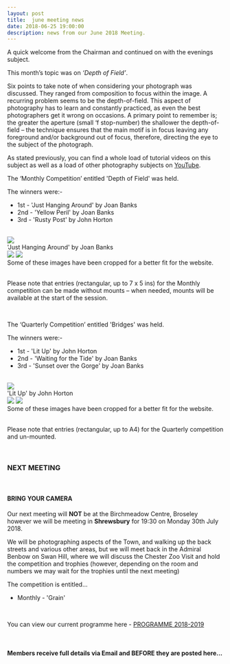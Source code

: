 ```yaml
---
layout: post
title:  june meeting news
date: 2018-06-25 19:00:00
description: news from our June 2018 Meeting.
---
```


A quick welcome from the Chairman and continued on with the evenings subject.

This month’s topic was on <i>‘Depth of Field’</i>.

Six points to take note of when considering your photograph was discussed. They ranged from composition to focus within the image. A recurring problem seems to be the depth-of-field. This aspect of photography has to learn and constantly practiced, as even the best photographers get it wrong on occasions. A primary point to remember is; the greater the aperture (small ‘f stop-number) the shallower the depth-of-field – the technique ensures that the main motif is in focus leaving any foreground and/or background out of focus, therefore, directing the eye to the subject of the photograph.


As stated previously, you can find a whole load of tutorial videos on this subject as well as a load of other photography subjects on <a href="https://www.youtube.com/">YouTube</a>.

The ‘Monthly Competition’ entitled 'Depth of Field' was held.

The winners were:-

<ul>
	<li>1st - 'Just Hanging Around' by Joan Banks</li>
	<li>2nd - 'Yellow Peril' by Joan Banks</li>
	<li>3rd - 'Rusty Post' by John Horton</li>
</ul>

<br>

<div class="img_row">
	<img class="col three" src="{{ site.baseurl }}/assets/img/Hanging_Around.jpg">
</div>
<div class="col three caption">
	'Just Hanging Around' by Joan Banks
</div>

<div class="img_row">
	<img class="col two" src="{{ site.baseurl }}/assets/img/Yellow_Peril.jpg">
	<img class="col one" src="{{ site.baseurl }}/assets/img/Rusty_Post.jpg">
</div>
<div class="col three caption">
	Some of these images have been cropped for a better fit for the website.
</div>

<br>

Please note that entries (rectangular, up to 7 x 5 ins) for the Monthly competition can be made without mounts – when needed, mounts will be available at the start of the session. 

<br>

The ‘Quarterly Competition’ entitled 'Bridges' was held.

The winners were:-

<ul>
	<li>1st - 'Lit Up' by John Horton</li>
	<li>2nd - 'Waiting for the Tide' by Joan Banks</li>
	<li>3rd - 'Sunset over the Gorge' by Joan Banks</li>
</ul>

<br>

<div class="img_row">
	<img class="col three" src="{{ site.baseurl }}/assets/img/Lit_Up.jpg">
</div>
<div class="col three caption">
	'Lit Up' by John Horton
</div>

<div class="img_row">
	<img class="col two" src="{{ site.baseurl }}/assets/img/Waiting_For_The_Tide.jpg">
	<img class="col one" src="{{ site.baseurl }}/assets/img/Sunset_Over_The_Gorge.jpg">
</div>
<div class="col three caption">
	Some of these images have been cropped for a better fit for the website.
</div>

<br>

Please note that entries (rectangular, up to A4) for the Quarterly competition and un-mounted. 

<br>


### NEXT MEETING
<br>

#### BRING YOUR CAMERA

Our next meeting will <strong>NOT</strong> be at the Birchmeadow Centre, Broseley however we will be meeting in <strong>Shrewsbury</strong> for 19:30 on Monday 30th July 2018. 

We will be photographing aspects of the Town, and walking up the back streets and various other areas, but we will meet back in the Admiral Benbow on Swan Hill, where we will discuss the Chester Zoo Visit and hold the competition and trophies (however, depending on the room and numbers we may wait for the trophies until the next meeting)

The competition is entitled...
<ul>
<li>Monthly - 'Grain'</li>
</ul>

<br>

You can view our current programme here - <a href="{{ site.baseurl }}/programme/2018-02-01-Forward-Programme-2018-2019">PROGRAMME 2018-2019</a>

<br>

#### Members receive full details via Email and BEFORE they are posted here...

<br>